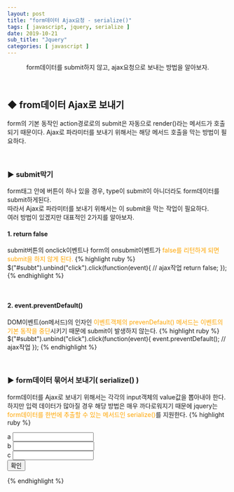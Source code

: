 ```yaml
---
layout: post
title: "form데이터 Ajax요청 - serialize()"
tags: [ javascript, jquery, serialize ]
date: 2019-10-21
sub_title: "Jquery"
categories: [ javascript ]
---
```


<p align="center">
    form데이터를 submit하지 않고, ajax요청으로 보내는 방법을 알아보자.
</p><br/>

## ◆ from데이터 Ajax로 보내기
form의 기본 동작인 action경로로의 submit은 자동으로 render()라는 메서드가 호출되기 때문이다. Ajax로 파라미터를 보내기 위해서는 해당 메서드 호출을 막는 방법이 필요하다.

<br/>

### ▶ submit막기
form태그 안에 버튼이 하나 있을 경우, type이 submit이 아니더라도 form데이터를 submit하게된다.
<br/>따라서 Ajax로 파라미터를 보내기 위해서는 이 submit을 막는 작업이 필요하다. 
<br/>여러 방법이 있겠지만 대표적인 2가지를 알아보자.

#### 1. return false
submit버튼의 onclick이벤트나 form의 onsubmit이벤트가 <font color="orange">false를 리턴하게 되면 submit을 하지 않게 된다.</font>
{% highlight ruby %}
$("#subbt").unbind("click").click(function(event){
	// ajax작업
	return false;
});
{% endhighlight %}

<br/>

#### 2. event.preventDefault()
DOM이벤트(on메서드)의 인자인 <font color="orange">이벤트객체의 prevenDefault() 메서드는 이벤트의 기본 동작을 중단</font>시키기 때문에 submit이 발생하지 않는다.
{% highlight ruby %}
$("#subbt").unbind("click").click(function(event){
	event.preventDefault();
	// ajax작업
});
{% endhighlight %}

<br/>

### ▶ form데이터 묶어서 보내기( serialize() )
form데이터를 Ajax로 보내기 위해서는 각각의 input객체의 value값을 뽑아내야 한다.<br/>
하지만 입력 데이터가 많아질 경우 해당 방법은 매우 까다로워지기 때문에 jquery는 <font color="orange">form데이터를 한번에 추출할 수 있는 메서드인 serialize()</font>를 지원한다.
{% highlight ruby %}
<form id="form1">
	a <input type="text" name="a" /><br /> 
	b <input type="text" name="b"></input/><br />
	c <input type="text" name="c" /><br />
	<button id="subbt">확인</button>
</form>

<script>
$("#subbt").unbind("click").click(function(event){
	event.preventDefault();
	console.log( $("#form1").serialize());
	// a=""&b=""&c="" 형식으로 반환해준다.
});
</script>
{% endhighlight %}



<br/>